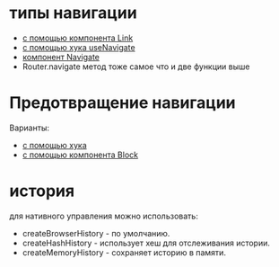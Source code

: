 # типы навигации

- [с помощью компонента Link](./components/link.md)
- [c помощью хука useNavigate](./hooks/useNavigate.md)
- [компонент Navigate](./components/navigate.md)
- Router.navigate метод тоже самое что и две функции выше

# Предотвращение навигации

Варианты:

- [с помощью хука](./hooks/useBlocker.md)
- [с помощью компонента Block](./components/block.md)

# история

для нативного управления можно использовать:

- createBrowserHistory - по умолчанию.
- createHashHistory - использует хеш для отслеживания истории.
- createMemoryHistory - сохраняет историю в памяти.
